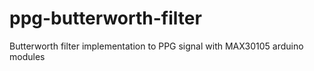 # ppg-butterworth-filter
Butterworth filter implementation to PPG signal with MAX30105 arduino modules
